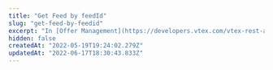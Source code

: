 ```yaml
---
title: "Get Feed by feedId"
slug: "get-feed-by-feedid"
excerpt: "In [Offer Management](https://developers.vtex.com/vtex-rest-api/docs/sent-offers-integration-guide-connectors), after you have [created the channel](https://developers.vtex.com/vtex-rest-api/reference/createchannel), the next step is to create a feed, which is a list of information about the seller's offers sent to the marketplace. \n\nThis endpoint retrieves information about a specific feed by searching through its `feedId`."
hidden: false
createdAt: "2022-05-19T19:24:02.279Z"
updatedAt: "2022-06-17T18:30:43.833Z"
---
```

